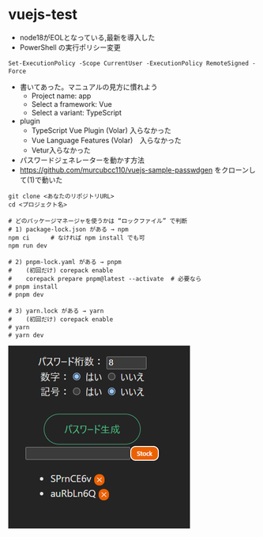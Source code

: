 # vuejs-test

- node18がEOLとなっている,最新を導入した
- PowerShell の実行ポリシー変更 
```
Set-ExecutionPolicy -Scope CurrentUser -ExecutionPolicy RemoteSigned -Force
```
- 書いてあった。マニュアルの見方に慣れよう
  - Project name: app
  - Select a framework: Vue
  - Select a variant: TypeScript
- plugin
  - TypeScript Vue Plugin (Volar) 入らなかった
  - Vue Language Features (Volar)　入らなかった
  - Vetur入らなかった
- パスワードジェネレーターを動かす方法
- https://github.com/murcubcc110/vuejs-sample-passwdgen をクローンして(1)で動いた
```
git clone <あなたのリポジトリURL>
cd <プロジェクト名>

# どのパッケージマネージャを使うかは “ロックファイル” で判断
# 1) package-lock.json がある → npm
npm ci      # なければ npm install でも可
npm run dev

# 2) pnpm-lock.yaml がある → pnpm
#    (初回だけ) corepack enable
#    corepack prepare pnpm@latest --activate  # 必要なら
# pnpm install
# pnpm dev

# 3) yarn.lock がある → yarn
#    (初回だけ) corepack enable
# yarn
# yarn dev
```
![alt text](image.png)